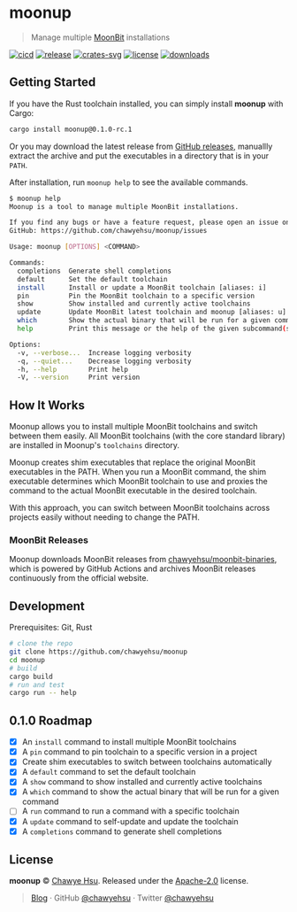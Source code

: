 # moonup

> Manage multiple [MoonBit] installations

[![cicd][cicd-badge]][cicd]
[![release][release-badge]][releases]
[![crates-svg]][crates-url]
[![license][license-badge]](LICENSE)
[![downloads][downloads-badge]][releases]

## Getting Started

If you have the Rust toolchain installed, you can simply install **moonup** with Cargo:

```sh
cargo install moonup@0.1.0-rc.1
```

Or you may download the latest release from [GitHub releases][releases],
manuallly extract the archive and put the executables in a directory that is in your `PATH`.

After installation, run `moonup help` to see the available commands.

```sh
$ moonup help
Moonup is a tool to manage multiple MoonBit installations.

If you find any bugs or have a feature request, please open an issue on
GitHub: https://github.com/chawyehsu/moonup/issues

Usage: moonup [OPTIONS] <COMMAND>

Commands:
  completions  Generate shell completions
  default      Set the default toolchain
  install      Install or update a MoonBit toolchain [aliases: i]
  pin          Pin the MoonBit toolchain to a specific version
  show         Show installed and currently active toolchains
  update       Update MoonBit latest toolchain and moonup [aliases: u]
  which        Show the actual binary that will be run for a given command
  help         Print this message or the help of the given subcommand(s)

Options:
  -v, --verbose...  Increase logging verbosity
  -q, --quiet...    Decrease logging verbosity
  -h, --help        Print help
  -V, --version     Print version
```

## How It Works

Moonup allows you to install multiple MoonBit toolchains and switch between
them easily. All MoonBit toolchains (with the core standard library) are
installed in Moonup's `toolchains` directory.

Moonup creates shim executables that replace the original MoonBit
executables in the PATH. When you run a MoonBit command, the shim
executable determines which MoonBit toolchain to use and proxies the
command to the actual MoonBit executable in the desired toolchain.

With this approach, you can switch between MoonBit toolchains across
projects easily without needing to change the PATH.

### MoonBit Releases

Moonup downloads MoonBit releases from [chawyehsu/moonbit-binaries],
which is powered by GitHub Actions and archives MoonBit releases
continuously from the official website.

## Development

Prerequisites: Git, Rust

```sh
# clone the repo
git clone https://github.com/chawyehsu/moonup
cd moonup
# build
cargo build
# run and test
cargo run -- help
```

## 0.1.0 Roadmap

- [x] An `install` command to install multiple MoonBit toolchains
- [x] A `pin` command to pin toolchain to a specific version in a project
- [x] Create shim executables to switch between toolchains automatically
- [x] A `default` command to set the default toolchain
- [x] A `show` command to show installed and currently active toolchains
- [x] A `which` command to show the actual binary that will be run for a given command
- [ ] A `run` command to run a command with a specific toolchain
- [x] A `update` command to self-update and update the toolchain
- [x] A `completions` command to generate shell completions

## License

**moonup** © [Chawye Hsu](https://github.com/chawyehsu). Released under the [Apache-2.0](LICENSE) license.

> [Blog](https://chawyehsu.com) · GitHub [@chawyehsu](https://github.com/chawyehsu) · Twitter [@chawyehsu](https://twitter.com/chawyehsu)

[MoonBit]: https://www.moonbitlang.com/
[cicd-badge]: https://github.com/chawyehsu/moonup/workflows/CICD/badge.svg
[cicd]: https://github.com/chawyehsu/moonup/actions/workflows/cicd.yml
[release-badge]: https://img.shields.io/github/v/release/chawyehsu/moonup
[releases]: https://github.com/chawyehsu/moonup/releases/latest
[crates-svg]: https://img.shields.io/crates/v/moonup.svg
[crates-url]: https://crates.io/crates/moonup
[license-badge]: https://img.shields.io/github/license/chawyehsu/moonup
[downloads-badge]: https://img.shields.io/github/downloads/chawyehsu/moonup/total
[chawyehsu/moonbit-binaries]: https://github.com/chawyehsu/moonbit-binaries
